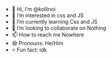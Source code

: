 - 👋 Hi, I’m @kollinoi
- 👀 I’m interested in css and JS
- 🌱 I’m currently learning Css and JS
- 💞️ I’m looking to collaborate on Nothing
- 📫 How to reach me Nowhere
- 😄 Pronouns: He/Him
- ⚡ Fun fact: idk

<!---
kollinoi/kollinoi is a ✨ special ✨ repository because its `README.md` (this file) appears on your GitHub profile.
You can click the Preview link to take a look at your changes.
--->
